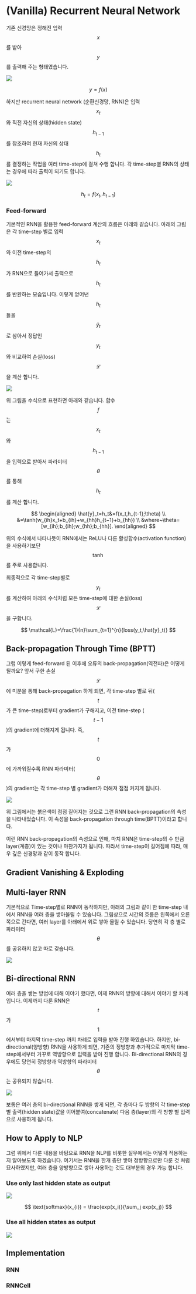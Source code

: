 # \(Vanilla\) Recurrent Neural Network

기존 신경망은 정해진 입력 $$x$$를 받아 $$y$$를 출력해 주는 형태였습니다.

![](/assets/rnn-fc.png)

$$
y=f(x)
$$

하지만 recurrent neural network \(순환신경망, RNN\)은 입력 $$x_t$$와 직전 자신의 상태\(hidden state\) $$h_{t-1}$$를 참조하여 현재 자신의 상태 $$h_t$$를 결정하는 작업을 여러 time-step에 걸쳐 수행 합니다. 각 time-step별 RNN의 상태는 경우에 따라 출력이 되기도 합니다.

![](/assets/rnn-basic.png)

$$
h_t=f(x_t, h_{t-1})
$$

### Feed-forward

기본적인 RNN을 활용한 feed-forward 계산의 흐름은 아래와 같습니다. 아래의 그림은 각 time-step 별로 입력 $$x_t$$와 이전 time-step의 $$h_t$$가 RNN으로 들어가서 출력으로 $$h_t$$를 반환하는 모습입니다. 이렇게 얻어낸 $$h_t$$들을 $$\hat{y}_t$$로 삼아서 정답인 $$y_t$$와 비교하여 손실(loss) $$\mathcal{L}$$을 계산 합니다.

![](/assets/rnn-basic-architecture.png)

위 그림을 수식으로 표현하면 아래와 같습니다. 함수 $$f$$는 $$x_t$$와 $$h_{t-1}$$을 입력으로 받아서 파라미터 $$\theta$$를 통해 $$h_t$$를 계산 합니다.

$$
\begin{aligned}
\hat{y}_t=h_t&=f(x_t,h_{t-1};\theta) \\
&=\tanh(w_{ih}x_t+b_{ih}+w_{hh}h_{t−1}+b_{hh}) \\
&where~\theta=[w_{ih};b_{ih};w_{hh};b_{hh}].
\end{aligned}
$$

위의 수식에서 나타나듯이 RNN에서는 ReLU나 다른 활성함수(activation function)을 사용하기보단 $$\tanh$$를 주로 사용합니다.

최종적으로 각 time-step별로 $$y_t$$를 계산하여 아래의 수식처럼 모든 time-step에 대한 손실(loss) $$\mathcal{L}$$을 구합니다.

$$
\mathcal{L}=\frac{1}{n}\sum_{t=1}^{n}{loss(y_t,\hat{y}_t)}
$$

## Back-propagation Through Time (BPTT)

그럼 이렇게 feed-forward 된 이후에 오류의 back-propagation(역전파)은 어떻게 될까요? 앞서 구한 손실 $$\mathcal{L}$$에 미분을 통해 back-propagation 하게 되면, 각 time-step 별로 뒤($$t$$가 큰 time-step)로부터 gradient가 구해지고, 이전 time-step ($$t-1$$)의 gradient에 더해지게 됩니다. 즉, $$t$$가 $$0$$에 가까워질수록 RNN 파라미터($$\theta$$)의 gradient는 각 time-step 별 gradient가 더해져 점점 커지게 됩니다.

![](/assets/rnn-back-prop.png)

위 그림에서는 붉은색이 점점 짙어지는 것으로 그런 RNN back-propagation의 속성을 나타내었습니다. 이 속성을 back-propagation through time(BPTT)이라고 합니다.

이런 RNN back-propagation의 속성으로 인해, 마치 RNN은 time-step의 수 만큼 layer(계층)이 있는 것이나 마찬가지가 됩니다. 따라서 time-step이 길어짐에 따라, 매우 깊은 신경망과 같이 동작 합니다.

## Gradient Vanishing & Exploding

## Multi-layer RNN

기본적으로 Time-step별로 RNN이 동작하지만, 아래의 그림과 같이 한 time-step 내에서 RNN을 여러 층을 쌓아올릴 수 있습니다. 그림상으로 시간의 흐름은 왼쪽에서 오른쪽으로 간다면, 여러 layer를 아래에서 위로 쌓아 올릴 수 있습니다. 당연히 각 층 별로 파라미터 $$\theta$$를 공유하지 않고 따로 갖습니다.

![](/assets/rnn-multi-layer.png)

## Bi-directional RNN

여러 층을 쌓는 방법에 대해 이야기 했다면, 이제 RNN의 방향에 대해서 이야기 할 차례 입니다. 이제까지 다룬 RNN은 $$t$$가 $$1$$에서부터 마지막 time-step 까지 차례로 입력을 받아 진행 하였습니다. 하지만, bi-directional(양방향) RNN을 사용하게 되면, 기존의 정방향과 추가적으로 마지막 time-step에서부터 거꾸로 역방향으로 입력을 받아 진행 합니다. Bi-directional RNN의 경우에도 당연히 정방향과 역방향의 파라미터 $$\theta$$는 공유되지 않습니다.

![](/assets/rnn-bidirectional.png)

보통은 여러 층의 bi-directional RNN을 쌓게 되면, 각 층마다 두 방향의 각 time-step 별 출력(hidden state)값을 이어붙여(concatenate) 다음 층(layer)의 각 방향 별 입력으로 사용하게 됩니다.

## How to Apply to NLP

그럼 위에서 다룬 내용을 바탕으로 RNN을 NLP를 비롯한 실무에서는 어떻게 적용하는지 알아보도록 하겠습니다. 여기서는 RNN을 한개 층만 쌓아 정방향으로만 다룬 것 처럼 묘사하였지만, 여러 층을 양방향으로 쌓아 사용하는 것도 대부분의 경우 가능 합니다.

### Use only last hidden state as output

![](/assets/rnn-apply-1.png)

$$
\text{softmax}(x_{i}) = \frac{exp(x_i)}{\sum_j exp(x_j)}
$$

### Use all hidden states as output

![](/assets/rnn-apply-2.png)

## Implementation

### RNN

### RNNCell



